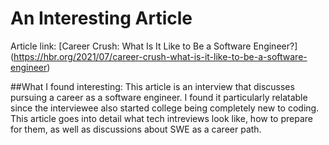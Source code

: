 # An Interesting Article
Article link: [Career Crush: What Is It Like to Be a Software Engineer?] (https://hbr.org/2021/07/career-crush-what-is-it-like-to-be-a-software-engineer)

##What I found interesting:
This article is an interview that discusses pursuing a career as a software engineer.
I found it particularly relatable since the interviewee also started college being completely new to coding.
This article goes into detail what tech intreviews look like, how to prepare for them, as well as discussions about SWE as a career path.


